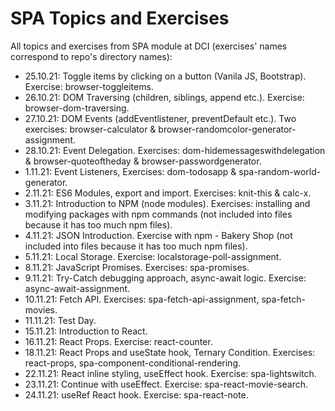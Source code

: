# SPA Topics and Exercises

All topics and exercises from SPA module at DCI (exercises' names correspond to repo's directory names):

- 25.10.21: Toggle items by clicking on a button (Vanila JS, Bootstrap). Exercise: browser-toggleitems.
- 26.10.21: DOM Traversing (children, siblings, append etc.). Exercise: browser-dom-traversing.
- 27.10.21: DOM Events (addEventlistener, preventDefault etc.). Two exercises: browser-calculator & browser-randomcolor-generator-assignment.
- 28.10.21: Event Delegation. Exercises: dom-hidemessageswithdelegation & browser-quoteoftheday & browser-passwordgenerator.
- 1.11.21: Event Listeners, Exercises: dom-todosapp & spa-random-world-generator.
- 2.11.21: ES6 Modules, export and import. Exercises: knit-this & calc-x.
- 3.11.21: Introduction to NPM (node modules). Exercises: installing and modifying packages with npm commands (not included into files because it has too much npm files).
- 4.11.21: JSON Introduction. Exercise with npm - Bakery Shop (not included into files because it has too much npm files).
- 5.11.21: Local Storage. Exercise: localstorage-poll-assignment.
- 8.11.21: JavaScript Promises. Exercises: spa-promises.
- 9.11.21: Try-Catch debugging approach, async-await logic. Exercise: async-await-assignment.
- 10.11.21: Fetch API. Exercises: spa-fetch-api-assignment, spa-fetch-movies.
- 11.11.21: Test Day.
- 15.11.21: Introduction to React.
- 16.11.21: React Props. Exercise: react-counter.
- 18.11.21: React Props and useState hook, Ternary Condition. Exercises: react-props, spa-component-conditional-rendering.
- 22.11.21: React inline styling, useEffect hook. Exercise: spa-lightswitch.
- 23.11.21: Continue with useEffect. Exercise: spa-react-movie-search.
- 24.11.21: useRef React hook. Exercise: spa-react-note.
